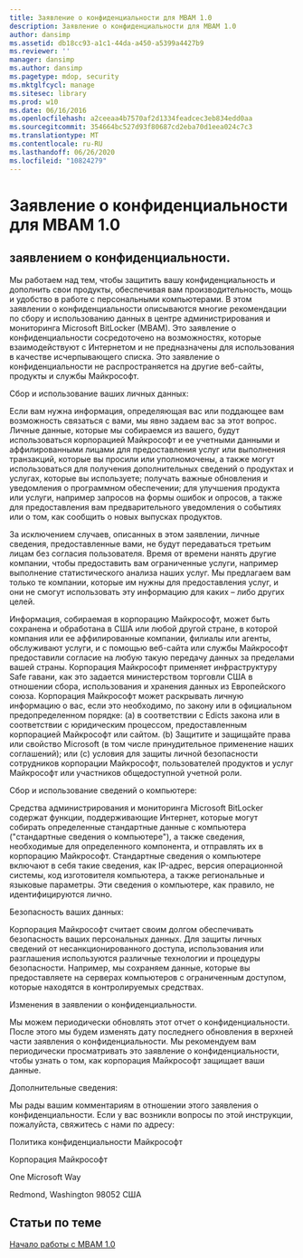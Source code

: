 ```yaml
---
title: Заявление о конфиденциальности для MBAM 1.0
description: Заявление о конфиденциальности для MBAM 1.0
author: dansimp
ms.assetid: db18cc93-a1c1-44da-a450-a5399a4427b9
ms.reviewer: ''
manager: dansimp
ms.author: dansimp
ms.pagetype: mdop, security
ms.mktglfcycl: manage
ms.sitesec: library
ms.prod: w10
ms.date: 06/16/2016
ms.openlocfilehash: a2ceeaa4b7570af2d1334feadcec3eb834edd0aa
ms.sourcegitcommit: 354664bc527d93f80687cd2eba70d1eea024c7c3
ms.translationtype: MT
ms.contentlocale: ru-RU
ms.lasthandoff: 06/26/2020
ms.locfileid: "10824279"
---
```

# Заявление о конфиденциальности для MBAM 1.0


## заявлением о конфиденциальности.


Мы работаем над тем, чтобы защитить вашу конфиденциальность и дополнить свои продукты, обеспечивая вам производительность, мощь и удобство в работе с персональными компьютерами. В этом заявлении о конфиденциальности описываются многие рекомендации по сбору и использованию данных в центре администрирования и мониторинга Microsoft BitLocker (MBAM). Это заявление о конфиденциальности сосредоточено на возможностях, которые взаимодействуют с Интернетом и не предназначены для использования в качестве исчерпывающего списка. Это заявление о конфиденциальности не распространяется на другие веб-сайты, продукты и службы Майкрософт.

Сбор и использование ваших личных данных:

Если вам нужна информация, определяющая вас или поддающее вам возможность связаться с вами, мы явно задаем вас за этот вопрос. Личные данные, которые мы собираемся из вашего, будут использоваться корпорацией Майкрософт и ее учетными данными и аффилированными лицами для предоставления услуг или выполнения транзакций, которые вы просили или уполномочены, а также могут использоваться для получения дополнительных сведений о продуктах и услугах, которые вы используете; получать важные обновления и уведомления о программном обеспечении; для улучшения продукта или услуги, например запросов на формы ошибок и опросов, а также для предоставления вам предварительного уведомления о событиях или о том, как сообщить о новых выпусках продуктов.

За исключением случаев, описанных в этом заявлении, личные сведения, предоставленные вами, не будут передаваться третьим лицам без согласия пользователя. Время от времени нанять другие компании, чтобы предоставить вам ограниченные услуги, например выполнение статистического анализа наших услуг. Мы предлагаем вам только те компании, которые им нужны для предоставления услуг, и они не смогут использовать эту информацию для каких – либо других целей.

Информация, собираемая в корпорацию Майкрософт, может быть сохранена и обработана в США или любой другой стране, в которой компания или ее аффилированные компании, филиалы или агенты, обслуживают услуги, и с помощью веб-сайта или службы Майкрософт предоставили согласие на любую такую передачу данных за пределами вашей страны. Корпорация Майкрософт применяет инфраструктуру Safe гавани, как это задается министерством торговли США в отношении сбора, использования и хранения данных из Европейского союза. Корпорация Майкрософт может раскрывать личную информацию о вас, если это необходимо, по закону или в официальном предопределенном порядке: (a) в соответствии с Edicts закона или в соответствии с юридическим процессом, предоставленным корпорацией Майкрософт или сайтом. (b) Защитите и защищайте права или свойство Microsoft (в том числе принудительное применение наших соглашений); или (c) условия для защиты личной безопасности сотрудников корпорации Майкрософт, пользователей продуктов и услуг Майкрософт или участников общедоступной учетной роли.

Сбор и использование сведений о компьютере:

Средства администрирования и мониторинга Microsoft BitLocker содержат функции, поддерживающие Интернет, которые могут собирать определенные стандартные данные с компьютера ("стандартные сведения о компьютере"), а также сведения, необходимые для определенного компонента, и отправлять их в корпорацию Майкрософт. Стандартные сведения о компьютере включают в себя такие сведения, как IP-адрес, версия операционной системы, код изготовителя компьютера, а также региональные и языковые параметры. Эти сведения о компьютере, как правило, не идентифицируются лично.

Безопасность ваших данных:

Корпорация Майкрософт считает своим долгом обеспечивать безопасность ваших персональных данных. Для защиты личных сведений от несанкционированного доступа, использования или разглашения используются различные технологии и процедуры безопасности. Например, мы сохраняем данные, которые вы предоставляете на серверах компьютеров с ограниченным доступом, которые находятся в контролируемых средствах.

Изменения в заявлении о конфиденциальности.

Мы можем периодически обновлять этот отчет о конфиденциальности. После этого мы будем изменять дату последнего обновления в верхней части заявления о конфиденциальности. Мы рекомендуем вам периодически просматривать это заявление о конфиденциальности, чтобы узнать о том, как корпорация Майкрософт защищает ваши данные.

Дополнительные сведения:

Мы рады вашим комментариям в отношении этого заявления о конфиденциальности. Если у вас возникли вопросы по этой инструкции, пожалуйста, свяжитесь с нами по адресу:

Политика конфиденциальности Майкрософт

Корпорация Майкрософт

One Microsoft Way

Redmond, Washington 98052 США

## Статьи по теме


[Начало работы с MBAM 1.0](getting-started-with-mbam-10.md)

 

 





